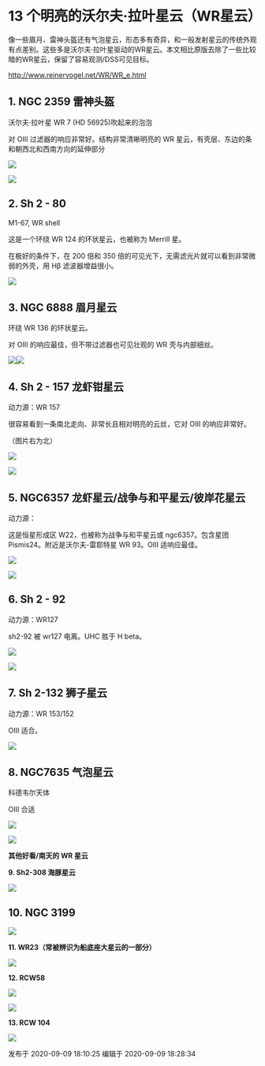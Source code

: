 # 13 个明亮的沃尔夫·拉叶星云（WR星云）

像一些眉月、雷神头盔还有气泡星云，形态多有奇异，和一般发射星云的传统外观有点差别。这些多是沃尔夫·拉叶星驱动的WR星云。本文相比原版去除了一些比较暗的WR星云，保留了容易观测/DSS可见目标。

  

<http://www.reinervogel.net/WR/WR_e.html>

## 1\. NGC 2359 雷神头盔

沃尔夫·拉叶星 WR 7 (HD 56925)吹起来的泡泡

对 OIII 过滤器的响应非常好。结构非常清晰明亮的 WR 星云，有壳层、东边的条和朝西北和西南方向的延伸部分

  

![](https://pic3.zhimg.com/v2-d1770411f4770b64c8c9516698799beb_720w.jpg?source=d16d100b)

  

  

  

![](https://pic3.zhimg.com/v2-6f849849dae8a96fcae2c1ee51be1596_720w.jpg?source=d16d100b)

  

  

## 2\. Sh 2 - 80

M1-67, WR shell

这是一个环绕 WR 124 的环状星云，也被称为 Merrill 星。

在极好的条件下，在 200 倍和 350 倍的可见光下，无需滤光片就可以看到非常微弱的外壳，用 Hβ 滤波器增益很小。

  

  

![](https://pic3.zhimg.com/v2-8b724d71f0a6c5b576406fb0cb04424b_720w.jpg?source=d16d100b)

  

  

## 3\. NGC 6888 眉月星云

环绕 WR 136 的环状星云。

对 OIII 的响应最佳，但不带过滤器也可见壮观的 WR 壳与内部细丝。

  

![](https://pica.zhimg.com/v2-0a40fc158d7bca0734c59cd0050fec7b_720w.png?source=d16d100b)![](https://pic2.zhimg.com/v2-66928800e1734b463b647edc263101d7_720w.jpg?source=d16d100b)

  

  

## 4\. Sh 2 - 157 龙虾钳星云

动力源：WR 157

很容易看到一条南北走向、非常长且相对明亮的云丝，它对 OIII 的响应非常好。

（图片右为北）

  

  

![](https://pic1.zhimg.com/v2-56c30f80465334d8dade2e66daa000ef_720w.jpg?source=d16d100b)

  

  

![](https://pic1.zhimg.com/v2-5c0da3ab47de34d4309530e97d919314_720w.jpg?source=d16d100b)

  

  

## 5\. NGC6357 龙虾星云/战争与和平星云/彼岸花星云

动力源：

  

这是恒星形成区 W22，也被称为战争与和平星云或 ngc6357。包含星团 Pismis24。附近是沃尔夫-雷耶特星 WR 93。OIII 适响应最佳。

  

![](https://pica.zhimg.com/v2-c44ea0ea7b07776b0aa3169b01d03076_720w.jpg?source=d16d100b)

  

  

  

![](https://pic1.zhimg.com/v2-50d05228b85afa813917e6e4946c6c48_720w.jpg?source=d16d100b)

  

  

## 6\. Sh 2 - 92

动力源：WR127

sh2-92 被 wr127 电离。UHC 胜于 H beta。

  

  

![](https://pic4.zhimg.com/v2-d370dc37599a08aa3eb5a0e79a75d096_720w.jpg?source=d16d100b)

  

  

  

![](https://pic2.zhimg.com/v2-bb97e07467a4fe1165017f31932b4889_720w.jpg?source=d16d100b)

  

  

## 7\. Sh 2-132 狮子星云

动力源：WR 153/152

OIII 适合。

  

  

![](https://pic1.zhimg.com/v2-e10f380ddc0d19f8503b8788d5556ffe_720w.jpg?source=d16d100b)

  

  

## 8\. NGC7635 气泡星云

科德韦尔天体

OIII 合适

  

  

![](https://pic2.zhimg.com/v2-e26b0e1c0e522da479cdcfec04f9da3d_720w.jpg?source=d16d100b)

  

  

  

  

![](https://pic1.zhimg.com/v2-bfcd66756a03db6ccce7ecb58faf333d_720w.jpg?source=d16d100b)

  

  

  

 **其他好看/南天的 WR 星云**

  

 **9\. Sh2-308 海豚星云**

  

![](https://pic1.zhimg.com/v2-4a969858c45c1fa6d334ea88581b335b_720w.jpg?source=d16d100b)

  

  

## 10\. NGC 3199

  

![](https://pic2.zhimg.com/v2-9a43976095049e32b77c9fc49d0ff74c_720w.jpg?source=d16d100b)

  

 **11\. WR23（常被辨识为船底座大星云的一部分）**

  

![](https://pica.zhimg.com/v2-8855d4f072cc1616fc2d6c2e1e8a1a59_720w.jpg?source=d16d100b)

  

**12\. RCW58**

  

![](https://pic3.zhimg.com/v2-317d31709c7757ce03c1b4fa037c9de3_720w.jpg?source=d16d100b)

  

  

  

![](https://pic3.zhimg.com/v2-91531442da56a6c29749823da4236cbf_720w.jpg?source=d16d100b)

  

 **13\. RCW 104**

  

![](https://pic3.zhimg.com/v2-455ce56ce988ab330b13fb809ebc4c0c_720w.jpg?source=d16d100b)

发布于 2020-09-09 18:10:25 编辑于 2020-09-09 18:28:34

